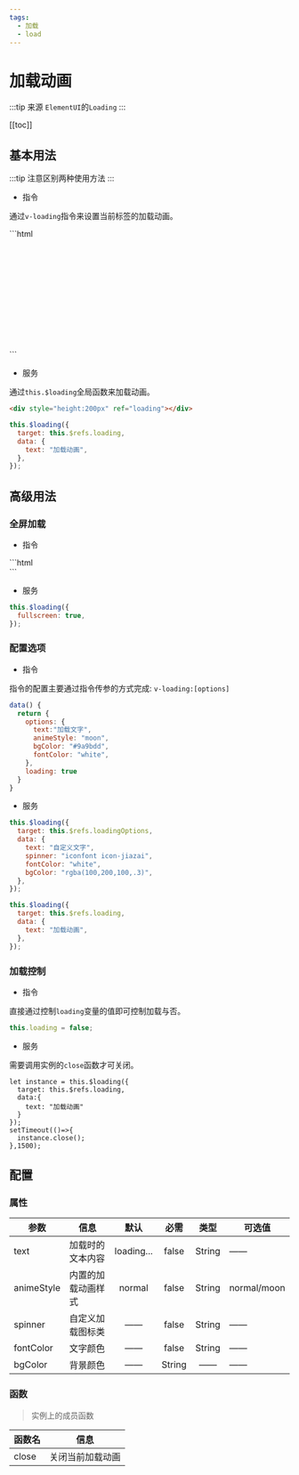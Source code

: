 ```yaml
---
tags:
  - 加载
  - load
---
```


# 加载动画

:::tip 来源
`ElementUI`的`Loading`
:::

[[toc]]

## 基本用法

:::tip
注意区别两种使用方法
:::

- 指令

通过`v-loading`指令来设置当前标签的加载动画。

<com-show>
  ```html
  <div style="height:200px" v-loading="loading"></div>
  ```
  <template v-slot:show>
    <div style="height:200px" v-loading="loading"></div>
  </template>
</com-show>

- 服务

通过`this.$loading`全局函数来加载动画。

<com-show>

```html
<div style="height:200px" ref="loading"></div>
```

```js
this.$loading({
  target: this.$refs.loading,
  data: {
    text: "加载动画",
  },
});
```

  <template v-slot:show>
    <div style="height:150px;background-color:white" ref="loading"></div>
    <com-button style="margin-top:10px" @click="test1">开/关</com-button>
  </template>
</com-show>

## 高级用法

### 全屏加载

- 指令

<com-show>
  ```html
  <div v-loading.fullscreen="loading"></div>
  ```
  <template v-slot:show>
    <com-button @click="test2">开/关</com-button>
    <div v-loading.fullscreen="loading2"></div>
  </template>
</com-show>

- 服务

<com-show>

```js
this.$loading({
  fullscreen: true,
});
```

  <template v-slot:show>
    <com-button @click="test3">开/关</com-button>
  </template>
</com-show>

### 配置选项

- 指令

指令的配置主要通过指令传参的方式完成: `v-loading:[options]`

<com-show>

```js
data() {
  return {
    options: {
      text:"加载文字",
      animeStyle: "moon",
      bgColor: "#9a9bdd",
      fontColor: "white",
    },
    loading: true
  }
}
```

  <template v-slot:show>
    <div style="height:200px" v-loading:[options]="loading3"></div>
  </template>
</com-show>

- 服务

<com-show>

```js
this.$loading({
  target: this.$refs.loadingOptions,
  data: {
    text: "自定义文字",
    spinner: "iconfont icon-jiazai",
    fontColor: "white",
    bgColor: "rgba(100,200,100,.3)",
  },
});
```

  <template v-slot:show>
    <div style="height:100px" ref="loadingOptions"></div>
    <com-button style="margin-top:10px" @click="test4">开/关</com-button>
  </template>
</com-show>

```js
this.$loading({
  target: this.$refs.loading,
  data: {
    text: "加载动画",
  },
});
```

### 加载控制

- 指令

直接通过控制`loading`变量的值即可控制加载与否。

```js
this.loading = false;
```

- 服务

需要调用实例的`close`函数才可关闭。

```js{1,8}
let instance = this.$loading({
  target: this.$refs.loading,
  data:{
    text: "加载动画"
  }
});
setTimeout(()=>{
  instance.close();
},1500);
```

## 配置

### 属性

| 参数       | 信息               |    默认    |  必需  |  类型  | 可选值      |
| ---------- | ------------------ | :--------: | :----: | :----: | ----------- |
| text       | 加载时的文本内容   | loading... | false  | String | ——          |
| animeStyle | 内置的加载动画样式 |   normal   | false  | String | normal/moon |
| spinner    | 自定义加载图标类   |     ——     | false  | String | ——          |
| fontColor  | 文字颜色           |     ——     | false  | String | ——          |
| bgColor    | 背景颜色           |     ——     | String |   ——   | ——          |

### 函数

> 实例上的成员函数

| 函数名 | 信息             |
| ------ | ---------------- |
| close  | 关闭当前加载动画 |

<script>
export default {
  data() {
    return {
      loading:true,
      loading2: false,
      loading3: true,
      options: {
        text:"加载文字",
        animeStyle: "moon",
        bgColor: "#9a9bdd",
        fontColor: "white",
      }
    }
  },
  methods: {
    test1(){
      let instance = this.$loading({
        target: this.$refs.loading,
        data:{
          text: "加载动画"
        }
      });
      setTimeout(()=>{
        instance.close();
      },1500);
    },
    test2() {
      this.loading2 = true;
      setTimeout(()=>{
        this.loading2 = false;
      },1500)
    },
    test3() {
      let instance = this.$loading({
        fullscreen: true,
        target: this.$refs.loading
      });
      setTimeout(()=>{
        instance.close();
      },1500);
    },
    test4(){
      let instance = this.$loading({
        target: this.$refs.loadingOptions,
        data: {
          text: "自定义文字",
          spinner: "iconfont icon-jiazai",
          fontColor: "white",
          bgColor: "rgba(100,200,100,.4)",
        },
      });
      setTimeout(()=>{
        instance.close();
      },1500);
    }
  }
}
</script>
